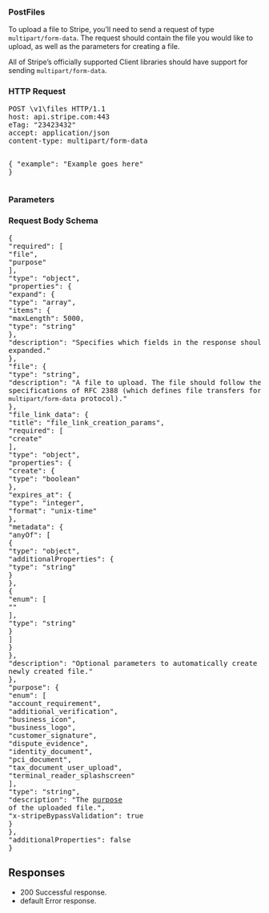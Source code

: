 <!DOCTYPE html><html><head><title></title><link rel="stylesheet" href="../OpenApi.css"/><meta charset="utf-8"/><meta name="viewport" content="width=device-width, initial-scale=1"/></head><body><article><section  class="requestOverview"><h1  class="requestSummary">PostFiles</h1><p  class="requestDescription"><p>To upload a file to Stripe, you’ll need to send a request of type <code>multipart/form-data</code>. The request should contain the file you would like to upload, as well as the parameters for creating a file.</p>

<p>All of Stripe’s officially supported Client libraries should have support for sending <code>multipart/form-data</code>.</p></p></section><section  class="http"><h3>HTTP Request</h3><pre  class="httpExample"><span  class="requestLine">POST</span> <span  class="httpTarget">\v1\files</span> <span  class="httpVersion">HTTP/1.1</span>
<span  class="headerLine">host</span>: <span  class="headerValue">api.stripe.com:443</span>
<span  class="headerLine">eTag</span>: <span  class="headerValue">"23423432"</span>
<span  class="headerLine">accept</span>: <span  class="headerValue">application/json</span>
<span  class="headerLine">content-type</span>: <span  class="headerValue">multipart/form-data</span>

{ &quot;example&quot;: &quot;Example goes here&quot; }</pre></section><dl  class="parameters"><h3>Parameters</h3></dl><section  class="requestContent"><h3>Request Body Schema</h3><pre  class="schema">{&#xA;  &quot;required&quot;: [&#xA;    &quot;file&quot;,&#xA;    &quot;purpose&quot;&#xA;  ],&#xA;  &quot;type&quot;: &quot;object&quot;,&#xA;  &quot;properties&quot;: {&#xA;    &quot;expand&quot;: {&#xA;      &quot;type&quot;: &quot;array&quot;,&#xA;      &quot;items&quot;: {&#xA;        &quot;maxLength&quot;: 5000,&#xA;        &quot;type&quot;: &quot;string&quot;&#xA;      },&#xA;      &quot;description&quot;: &quot;Specifies which fields in the response should be expanded.&quot;&#xA;    },&#xA;    &quot;file&quot;: {&#xA;      &quot;type&quot;: &quot;string&quot;,&#xA;      &quot;description&quot;: &quot;A file to upload. The file should follow the specifications of RFC 2388 (which defines file transfers for the `multipart/form-data` protocol).&quot;&#xA;    },&#xA;    &quot;file_link_data&quot;: {&#xA;      &quot;title&quot;: &quot;file_link_creation_params&quot;,&#xA;      &quot;required&quot;: [&#xA;        &quot;create&quot;&#xA;      ],&#xA;      &quot;type&quot;: &quot;object&quot;,&#xA;      &quot;properties&quot;: {&#xA;        &quot;create&quot;: {&#xA;          &quot;type&quot;: &quot;boolean&quot;&#xA;        },&#xA;        &quot;expires_at&quot;: {&#xA;          &quot;type&quot;: &quot;integer&quot;,&#xA;          &quot;format&quot;: &quot;unix-time&quot;&#xA;        },&#xA;        &quot;metadata&quot;: {&#xA;          &quot;anyOf&quot;: [&#xA;            {&#xA;              &quot;type&quot;: &quot;object&quot;,&#xA;              &quot;additionalProperties&quot;: {&#xA;                &quot;type&quot;: &quot;string&quot;&#xA;              }&#xA;            },&#xA;            {&#xA;              &quot;enum&quot;: [&#xA;                &quot;&quot;&#xA;              ],&#xA;              &quot;type&quot;: &quot;string&quot;&#xA;            }&#xA;          ]&#xA;        }&#xA;      },&#xA;      &quot;description&quot;: &quot;Optional parameters to automatically create a [file link](https://stripe.com/docs/api#file_links) for the newly created file.&quot;&#xA;    },&#xA;    &quot;purpose&quot;: {&#xA;      &quot;enum&quot;: [&#xA;        &quot;account_requirement&quot;,&#xA;        &quot;additional_verification&quot;,&#xA;        &quot;business_icon&quot;,&#xA;        &quot;business_logo&quot;,&#xA;        &quot;customer_signature&quot;,&#xA;        &quot;dispute_evidence&quot;,&#xA;        &quot;identity_document&quot;,&#xA;        &quot;pci_document&quot;,&#xA;        &quot;tax_document_user_upload&quot;,&#xA;        &quot;terminal_reader_splashscreen&quot;&#xA;      ],&#xA;      &quot;type&quot;: &quot;string&quot;,&#xA;      &quot;description&quot;: &quot;The [purpose](https://stripe.com/docs/file-upload#uploading-a-file) of the uploaded file.&quot;,&#xA;      &quot;x-stripeBypassValidation&quot;: true&#xA;    }&#xA;  },&#xA;  &quot;additionalProperties&quot;: false&#xA;}</pre></section><section  class="responses"><h2>Responses</h2><ul  class="responses"><li  class="response"><span  class="statusLine">200</span> <span  class="statusDescription">Successful response.</span></li><li  class="response"><span  class="statusLine">default</span> <span  class="statusDescription">Error response.</span></li></ul></section></article></body></html>
